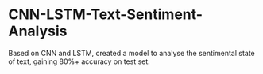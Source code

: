 # CNN-LSTM-Text-Sentiment-Analysis
Based on CNN and LSTM, created a model to analyse the sentimental state of text, gaining 80%+ accuracy on test set.
